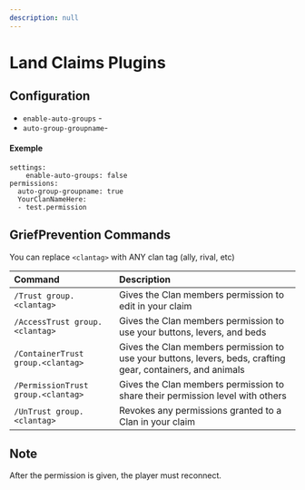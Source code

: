 ```yaml
---
description: null
---
```


# Land Claims Plugins

## Configuration

* `enable-auto-groups` - 
* `auto-group-groupname`- 

#### Exemple

```text
settings:
    enable-auto-groups: false
permissions:
  auto-group-groupname: true
  YourClanNameHere:
  - test.permission
```

## GriefPrevention Commands

You can replace `<clantag>` with ANY clan tag \(ally, rival, etc\)

| Command | Description |
| :--- | :--- |
| `/Trust group.<clantag>` | Gives the Clan members permission to edit in your claim |
| `/AccessTrust group.<clantag>` | Gives the Clan members permission to use your buttons, levers, and beds |
| `/ContainerTrust group.<clantag>` | Gives the Clan members permission to use your buttons, levers, beds, crafting gear, containers, and animals |
| `/PermissionTrust group.<clantag>` | Gives the Clan members permission to share their permission level with others |
| `/UnTrust group.<clantag>` | Revokes any permissions granted to a Clan in your claim |

## Note

After the permission is given, the player must reconnect.

